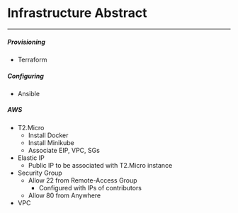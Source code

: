 # Infrastructure Abstract
---

##### Provisioning
- Terraform

##### Configuring
- Ansible

##### AWS
- T2.Micro
  - Install Docker
  - Install Minikube
  - Associate EIP, VPC, SGs
- Elastic IP
  - Public IP to be associated with T2.Micro instance
- Security Group
  - Allow 22 from Remote-Access Group
    - Configured with IPs of contributors
  - Allow 80 from Anywhere
- VPC
